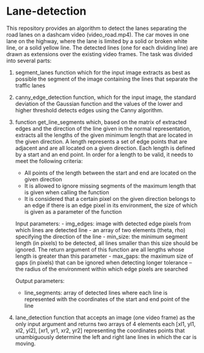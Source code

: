 # Lane-detection

This repository provides an algorithm to detect the lanes separating the road lanes on a dashcam video (video_road.mp4). The car moves in one lane on the highway, where the lane is limited by a solid or broken white line, or a solid yellow line. The detected lines (one for each dividing line) are drawn as extensions over the existing video frames. The task was divided into several parts:

1. segment_lanes function which for the input image extracts as best as possible the segment of the image containing the lines that separate the traffic lanes

2. canny_edge_detection function, which for the input image, the standard deviation of the Gaussian function and the values of the lower and higher threshold detects edges using the Canny algorithm.

3. function get_line_segments which, based on the matrix of extracted edges and the direction of the line given in the normal representation, extracts all the lengths of the given minimum length that are located in the given direction. A length represents a set of edge points that are adjacent and are all located on a given direction. Each length is defined by a start and an end point. In order for a length to be valid, it needs to meet the following criteria:
    - All points of the length between the start and end are located on the given direction
    - It is allowed to ignore missing segments of the maximum length that is given when calling the function 
    - It is considered that a certain pixel on the given direction belongs to an edge if there is an edge pixel in its environment, the size of which is given as a parameter of the function
      
    Input parameters:
        - img_edges: image with detected edge pixels from which lines are detected line - an 	array of two elements (theta, rho) specifying the direction of the line 
        - min_size: the minimum segment length (in pixels) to be detected, all lines smaller than 	this size should be ignored. The return argument of this function are all lengths whose 	length is greater than this parameter
        - max_gaps: the maximum size of gaps (in pixels) that can be ignored when detecting 	longer tolerance – the radius of the environment within which edge pixels are searched
    
    Output parameters:
    - line_segments: array of detected lines where each line is represented with the coordinates of the start and end point of the line


4. lane_detection function that accepts an image (one video frame) as the only input argument and returns two arrays of 4 elements each [xl1, yl1, xl2, yl2], [xr1, yr1, xr2, yr2] representing the coordinates points that unambiguously determine the left and right lane lines in which the car is moving.
